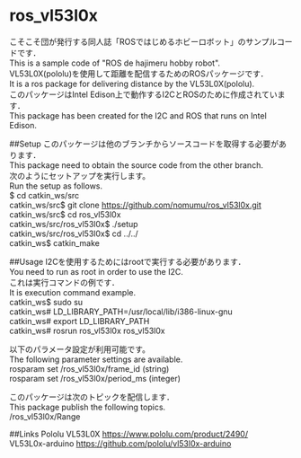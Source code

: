 # ros_vl53l0x

こそこそ団が発行する同人誌「ROSではじめるホビーロボット」のサンプルコードです．  
This is a sample code of "ROS de hajimeru hobby robot".  
VL53L0X(pololu)を使用して距離を配信するためのROSパッケージです．  
It is a ros package for delivering distance by the VL53L0X(pololu).  
このパッケージはIntel Edison上で動作するI2CとROSのために作成されています．  
This package has been created for the I2C and ROS that runs on Intel Edison.  

##Setup
このパッケージは他のブランチからソースコードを取得する必要があります．  
This package need to obtain the source code from the other branch.  
次のようにセットアップを実行します。  
Run the setup as follows.  
    $ cd catkin_ws/src  
    catkin_ws/src$ git clone https://github.com/nomumu/ros_vl53l0x.git  
    catkin_ws/src$ cd ros_vl53l0x  
    catkin_ws/src/ros_vl53l0x$ ./setup  
    catkin_ws/src/ros_vl53l0x$ cd ../../  
    catkin_ws$ catkin_make  

##Usage
I2Cを使用するためにはrootで実行する必要があります．  
You need to run as root in order to use the I2C.  
これは実行コマンドの例です．  
It is execution command example.  
    catkin_ws$ sudo su  
    catkin_ws# LD_LIBRARY_PATH=/usr/local/lib/i386-linux-gnu  
    catkin_ws# export LD_LIBRARY_PATH  
    catkin_ws# rosrun ros_vl53l0x ros_vl53l0x  

以下のパラメータ設定が利用可能です。  
The following parameter settings are available.  
    rosparam set /ros_vl53l0x/frame_id  (string)  
    rosparam set /ros_vl53l0x/period_ms (integer)  

このパッケージは次のトピックを配信します．  
This package publish the following topics.  
    /ros_vl53l0x/Range  

##Links
Pololu VL53L0X <https://www.pololu.com/product/2490/>  
VL53L0x-arduino <https://github.com/pololu/vl53l0x-arduino>  
